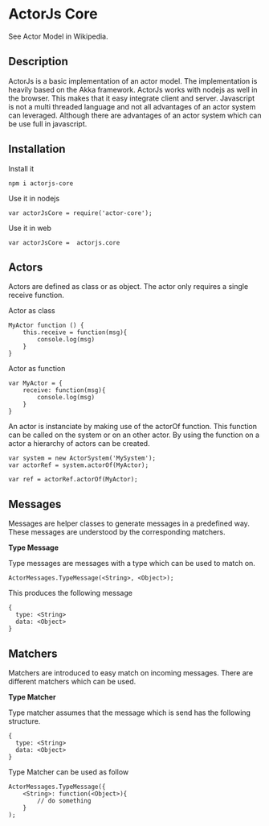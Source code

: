 ActorJs Core
============

See Actor Model in Wikipedia.

Description
-----------

ActorJs is a basic implementation of an actor model. The implementation is heavily based on the Akka framework.
ActorJs works with nodejs as well in the browser. This makes that it easy integrate client and server.
Javascript is not a multi threaded language and not all advantages of an actor system can leveraged. Although there are advantages of an actor system which can be use full in javascript.

Installation
------------
Install it
```
npm i actorjs-core
```

Use it in nodejs
```
var actorJsCore = require('actor-core');
```

Use it in web
```
var actorJsCore =  actorjs.core
```

Actors
------

Actors are defined as class  or as object. The actor only requires a single receive function.

Actor as class
```
MyActor function () {
    this.receive = function(msg){
        console.log(msg)
    }
}
```

Actor as function
```
var MyActor = {
    receive: function(msg){
        console.log(msg)
    }
}
```

An actor is instanciate by making use of the actorOf function. This function can be called on the system or on an other actor. By using the function on a actor a hierarchy of actors can be created.

```
var system = new ActorSystem('MySystem');
var actorRef = system.actorOf(MyActor);
```

```
var ref = actorRef.actorOf(MyActor);
```

Messages
--------

Messages are helper classes to generate messages in a predefined way. These messages are understood by the corresponding matchers.

**Type Message**

Type messages are messages with a type which can be used to match on.

```
ActorMessages.TypeMessage(<String>, <Object>);
```

This produces the following message

```
{
  type: <String>
  data: <Object>
}
```

Matchers
--------
Matchers are introduced to easy match on incoming messages. There are different matchers which can be used.

**Type Matcher**

Type matcher assumes that the message which is send has the following structure.


```
{
  type: <String>
  data: <Object>
}
```

Type Matcher can be used as follow


```
ActorMessages.TypeMessage({
    <String>: function(<Object>){
        // do something
    }
);
```